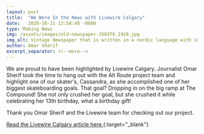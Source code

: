 ```yaml
---
layout: post
title:  "We Were In the News with Livewire Calgary"
date:   2020-10-21 13:58:48 -0600
type: Making News
img: /assets/images/old-newspaper-350376_1920.jpg
img_alt: Vintage Newspaper that is written in a nordic language with indescernable text.
author: Omar Sherif
excerpt_separator: <!--more-->
---
```

We are proud to have been highlighted by Livewire Calgary. Journalist Omar Sherif took the time to hang out with the Alt Route project team and highlight one of our skater's, Cassandra, as she accomplished one of her biggest skateboarding goals. That goal? Dropping in on the big ramp at The Compound! She not only crushed her goal, but she crushed it while celebrating her 13th birthday, what a birthday gift!

Thank you Omar Sherif and the Livewire team for checking out our project. 

[Read the Livewire Calgary article here.](https://livewirecalgary.com/2020/10/21/calgary-teen-ruttle-skateboarding-future-vision-impaired/ "Blind Calgary teean breaks barriers as she 'drops in' on her skateboarding future"){:target="_blank"}

